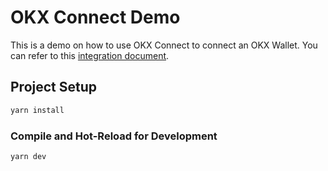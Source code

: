 # OKX Connect Demo

This is a demo on how to use OKX Connect to connect an OKX Wallet. You can refer to this [integration document](https://www.okx.com/web3/build/docs/sdks/app-connect-preparation).


## Project Setup

```sh
yarn install
```

### Compile and Hot-Reload for Development

```sh
yarn dev
```
